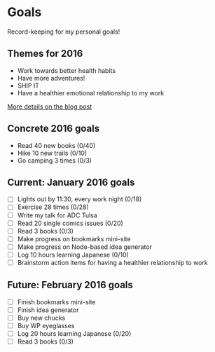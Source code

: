 # Goals
Record-keeping for my personal goals!

## Themes for 2016

* Work towards better health habits
* Have more adventures!
* SHIP IT
* Have a healthier emotional relationship to my work

[More details on the blog post](http://melanie-richards.com/blog/my-2015-in-review)

## Concrete 2016 goals

* Read 40 new books (0/40)
* Hike 10 new trails (0/10)
* Go camping 3 times (0/3)

## Current: January 2016 goals

* [ ] Lights out by 11:30, every work night (0/18)
* [ ] Exercise 28 times (0/28)
* [ ] Write my talk for ADC Tulsa
* [ ] Read 20 single comics issues (0/20)
* [ ] Read 3 books (0/3)
* [ ] Make progress on bookmarks mini-site
* [ ] Make progress on Node-based idea generator
* [ ] Log 10 hours learning Japanese (0/10)
* [ ] Brainstorm action items for having a healthier relationship to work

## Future: February 2016 goals

* [ ] Finish bookmarks mini-site
* [ ] Finish idea generator
* [ ] Buy new chucks
* [ ] Buy WP eyeglasses
* [ ] Log 20 hours learning Japanese (0/20)
* [ ] Read 3 books (0/3)
